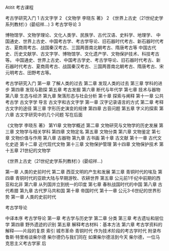 Atitit 考古课程

考古学研究入门	1
古文字学	2
《文物学 李晓东 著》	2
《世界上古史（21世纪史学系列教材）》(晏绍祥...)	3
考古学导论	3


博物馆学、文物学理论、文化人类学、民族学、古代汉语、史料学、地理学、
中国通史、世界上古史、中国考古学、考古学导论、旧石器时代考古、新石器时代考古、夏商周考古、战国秦汉考古、三国两晋南北朝考古、隋唐考古等
中国古代史、历史文献学、古文字学、博物馆学、文化遗产学、文物保护技术、科技考古等。
中国通史、世界上古史、中国考古学史、考古学导论、旧石器时代考古、新石器时代考古、夏商周考古、战国秦汉考古、三国两晋南北朝考古、隋唐考古、宋元明考古、田野考古等。


考古学研究入门
第一章 了解人类的过去
第二章 发现人类的过去
第三章 学科的进步
第四章 发现与勘探
第五章 考古发掘
第六章 断代与年代学
第七章 技术与器物
第八章 生态与经济
第九章 聚落形态与社会分析
第十章 探索与阐释
第十一章 公共考古学
古文字学
导言 古文字和古文字学
第一章 汉字记录语言的方式
第二章 考释古文字的途径
第三章 字形历史演变的规律
第四章 古音问题
第五章 字义的探索
第六章 古文字研究中的几个问题
写在后面


《文物学 李晓东 著》 
第YI章  文物学概述 
第二章  文物研究与文物学的历史发展 
第三章  文物学与相关学科 
第四章  文物定名 
第五章  文物分类 
第六章  文物鉴定 
第七章  文物价值与作用 
第八章  古器物 
第九章  古书画 
第十章  古文献 
第十一章  古代文化史迹 
第十二章  近代现代文物 
第十三章  文物保护管理 
第十四章  文物保护技术 
第十五章  21世纪的文物学 

《世界上古史（21世纪史学系列教材）》(晏绍祥...)

第一章 人类的史前时代
第二章 西亚文明的产生和发展
第三章 青铜时代的埃及
第四章 青铜时代的亚欧大陆与早期游牧、农耕世界
第五章 公元前1千纪中前期的西亚和北非
第六章 从列国并立到统一的印度
第七章 春秋战国时代的中国
第八章 古代希腊
第九章 古代罗马共和国
第十章 帝国时代
第十一章 公元3-6世纪的世界形势
第一章 人类的史前时代

考古学导论

中译本序
考古学导论
第一章 考古学与历史学
第二章 分类
第三章 考古遗址和层位学
第四章 野外遗迹的识别
第五章 解释考古材料：基本方法
第六章 考古学资料的解释——片段的复原
索引
城市革命
青铜时代
作为技术阶段的考古学时代
附录布鲁斯·特里格谈柴尔德
柴尔德仍与我们同在
如果柴尔德活到今天
柴尔德，一位马克思主义考古学家
后

